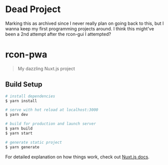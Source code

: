 # Dead Project
Marking this as archived since I never really plan on going back to this, but I wanna keep my first programming projects around.
I think this might've been a 2nd attempt after the rcon-gui I attempted?

# rcon-pwa

> My dazzling Nuxt.js project

## Build Setup

``` bash
# install dependencies
$ yarn install

# serve with hot reload at localhost:3000
$ yarn dev

# build for production and launch server
$ yarn build
$ yarn start

# generate static project
$ yarn generate
```

For detailed explanation on how things work, check out [Nuxt.js docs](https://nuxtjs.org).
